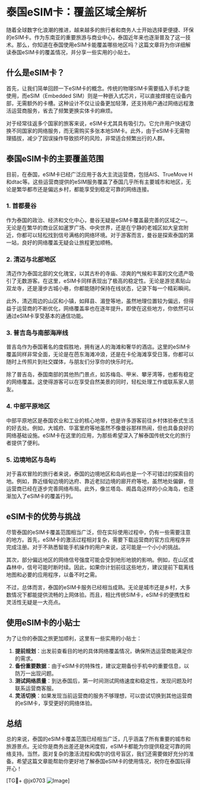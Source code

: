 # 泰国eSIM卡：覆盖区域全解析

随着全球数字化浪潮的推进，越来越多的旅行者和商务人士开始选择更便捷、环保的eSIM卡。作为东南亚的重要旅游与商业中心，泰国近年来也逐渐普及了这一技术。那么，你知道在泰国使用eSIM卡能覆盖哪些地区吗？这篇文章将为你详细解读泰国eSIM卡的覆盖情况，并分享一些实用的小贴士。

## 什么是eSIM卡？

首先，让我们简单回顾一下eSIM卡的概念。传统的物理SIM卡需要插入手机才能使用，而eSIM（Embedded SIM）则是一种嵌入式芯片，可以直接焊接在设备内部，无需额外的卡槽。这种设计不仅让设备更加轻薄，还支持用户通过网络远程激活运营商服务，省去了频繁更换实体卡的麻烦。

对于经常往返多个国家的旅客来说，eSIM卡尤其具有吸引力。它允许用户快速切换不同国家的网络服务，而无需购买多张本地SIM卡。此外，由于eSIM卡无需物理插拔，减少了因误操作导致损坏的风险，非常适合频繁出行的人群。

## 泰国eSIM卡的主要覆盖范围

目前，在泰国，eSIM卡已经广泛应用于各大主流运营商，包括AIS、TrueMove H和dtac等。这些运营商提供的eSIM服务覆盖了泰国几乎所有主要城市和地区，无论是繁华都市还是偏远乡村，都能享受到稳定可靠的网络连接。

### 1. 首都曼谷

作为泰国的政治、经济和文化中心，曼谷无疑是eSIM卡覆盖最完善的区域之一。无论是在繁华的商业区如暹罗广场、中央世界，还是在宁静的老城区如大皇宫附近，你都可以轻松找到信号满格的网络环境。对于游客而言，曼谷是探索泰国的第一站，良好的网络覆盖无疑会让旅程更加顺畅。

### 2. 清迈与北部地区

清迈作为泰国北部的文化瑰宝，以其古朴的寺庙、凉爽的气候和丰富的文化遗产吸引了无数游客。在这里，eSIM卡同样表现出了极高的稳定性。无论是游览素贴山双龙寺，还是漫步古城小巷，你都能随时保持在线状态，记录下每一个精彩瞬间。

此外，清迈周边的山区和小镇，如拜县、湄登等地，虽然地理位置较为偏远，但得益于运营商的不断优化，网络覆盖率也在逐年提升。即使在这些地方，你依然可以通过eSIM卡享受基本的通信功能。

### 3. 普吉岛与南部海岸线

普吉岛作为泰国著名的度假胜地，拥有迷人的海滩和奢华的酒店。这里的eSIM卡覆盖同样非常全面，无论是在芭东海滩冲浪，还是在卡伦海滩享受日落，你都可以随时上传照片到社交媒体，与朋友们分享你的快乐时光。

除了普吉岛，泰国南部的其他热门景点，如苏梅岛、甲米、攀牙湾等，也都有稳定的网络覆盖。这使得游客可以在享受自然美景的同时，轻松处理工作或联系家人朋友。

### 4. 中部平原地区

中部平原地区是泰国农业和工业的核心地带，也是许多游客前往乡村体验泰式生活的好去处。例如，大城府、华富里府等地虽然不像曼谷那样热闹，但也具备良好的网络基础设施。eSIM卡在这里的应用，为那些希望深入了解泰国传统文化的旅行者提供了便利。

### 5. 边境地区与岛屿

对于喜欢冒险的旅行者来说，泰国的边境地区和岛屿也是一个不可错过的探索目的地。例如，靠近缅甸边境的达府、靠近老挝边境的廊开府等地，虽然地处偏僻，但运营商已经在逐步完善网络布局。此外，像兰塔岛、阁昌岛这样的小众海岛，也逐渐加入了eSIM卡的覆盖行列。

## eSIM卡的优势与挑战

尽管泰国的eSIM卡覆盖范围相当广泛，但在实际使用过程中，仍有一些需要注意的地方。首先，eSIM卡的激活过程相对复杂，需要下载运营商的官方应用程序并完成注册。对于不熟悉智能手机操作的用户来说，这可能是一个小小的挑战。

其次，部分偏远地区的网络信号强度可能会受到地形地貌的影响。例如，在山区或森林中，信号可能时断时续。因此，如果你计划前往这些地方，建议提前下载离线地图和必要的应用程序，以备不时之需。

不过，总体而言，泰国的eSIM卡服务已经相当成熟。无论是城市还是乡村，大多数情况下都能提供流畅的上网体验。而且，相比传统SIM卡，eSIM卡的便携性和灵活性无疑是一大亮点。

## 使用eSIM卡的小贴士

为了让你的泰国之旅更加顺利，这里有一些实用的小贴士：

1. **提前规划**：出发前查看目的地的具体网络覆盖情况，确保所选运营商能满足你的需求。
2. **备份重要数据**：由于eSIM卡的特殊性，建议定期备份手机中的重要信息，以防万一出现问题。
3. **测试网络质量**：到达泰国后，第一时间测试网络速度和稳定性，发现问题及时联系运营商客服。
4. **灵活切换**：如果发现当前运营商的服务不够理想，可以尝试切换到其他运营商的eSIM卡，享受更好的网络体验。

## 总结

总的来说，泰国的eSIM卡覆盖范围已经相当广泛，几乎涵盖了所有重要的城市和旅游景点。无论你是商务出差还是休闲度假，eSIM卡都能为你提供稳定可靠的网络支持。当然，面对复杂的激活流程和偶尔的信号盲区，我们还需要做好充分的准备。希望这篇文章能帮助你更好地了解泰国eSIM卡的使用情况，祝你在泰国玩得开心！

[TG💪+ @jx0703 ![Image](https://github.com/user-attachments/assets/dbca1d08-cadb-493c-b0ec-ad6f7a83f270)]